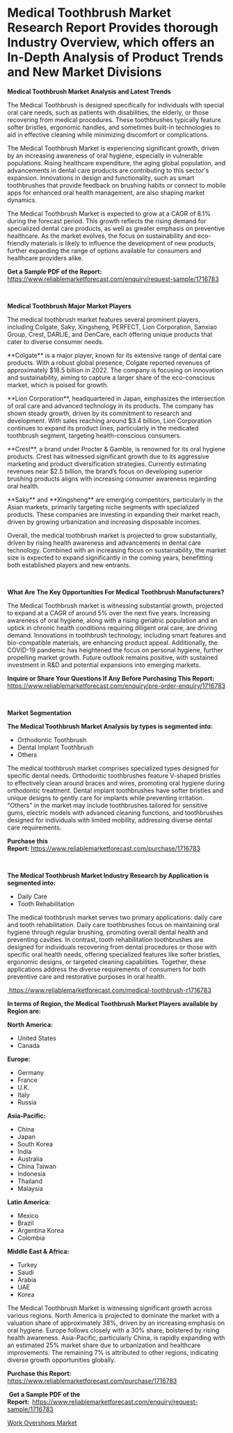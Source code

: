 <p><h1>Medical Toothbrush Market Research Report Provides thorough Industry Overview, which offers an In-Depth Analysis of Product Trends and New Market Divisions</h1></p><p><strong>Medical Toothbrush Market Analysis and Latest Trends</strong></p>
<p><p>The Medical Toothbrush is designed specifically for individuals with special oral care needs, such as patients with disabilities, the elderly, or those recovering from medical procedures. These toothbrushes typically feature softer bristles, ergonomic handles, and sometimes built-in technologies to aid in effective cleaning while minimizing discomfort or complications.</p><p>The Medical Toothbrush Market is experiencing significant growth, driven by an increasing awareness of oral hygiene, especially in vulnerable populations. Rising healthcare expenditure, the aging global population, and advancements in dental care products are contributing to this sector's expansion. Innovations in design and functionality, such as smart toothbrushes that provide feedback on brushing habits or connect to mobile apps for enhanced oral health management, are also shaping market dynamics.</p><p>The Medical Toothbrush Market is expected to grow at a CAGR of 8.1% during the forecast period. This growth reflects the rising demand for specialized dental care products, as well as greater emphasis on preventive healthcare. As the market evolves, the focus on sustainability and eco-friendly materials is likely to influence the development of new products, further expanding the range of options available for consumers and healthcare providers alike.</p></p>
<p><strong>Get a Sample PDF of the Report:&nbsp;</strong> <a href="https://www.reliablemarketforecast.com/enquiry/request-sample/1716783?utm_campaign=2314&utm_medium=2&utm_source=Github&utm_content=ia&utm_term=25032025&utm_id=medical-toothbrush">https://www.reliablemarketforecast.com/enquiry/request-sample/1716783</a></p>
<p>&nbsp;</p>
<p><strong>Medical Toothbrush Major Market Players</strong></p>
<p><p>The medical toothbrush market features several prominent players, including Colgate, Saky, Xingsheng, PERFECT, Lion Corporation, Sanxiao Group, Crest, DARLIE, and DenCare, each offering unique products that cater to diverse consumer needs.</p><p>**Colgate** is a major player, known for its extensive range of dental care products. With a robust global presence, Colgate reported revenues of approximately $18.5 billion in 2022. The company is focusing on innovation and sustainability, aiming to capture a larger share of the eco-conscious market, which is poised for growth.</p><p>**Lion Corporation**, headquartered in Japan, emphasizes the intersection of oral care and advanced technology in its products. The company has shown steady growth, driven by its commitment to research and development. With sales reaching around $3.4 billion, Lion Corporation continues to expand its product lines, particularly in the medicated toothbrush segment, targeting health-conscious consumers.</p><p>**Crest**, a brand under Procter & Gamble, is renowned for its oral hygiene products. Crest has witnessed significant growth due to its aggressive marketing and product diversification strategies. Currently estimating revenues near $2.5 billion, the brand’s focus on developing superior brushing products aligns with increasing consumer awareness regarding oral health.</p><p>**Saky** and **Xingsheng** are emerging competitors, particularly in the Asian markets, primarily targeting niche segments with specialized products. These companies are investing in expanding their market reach, driven by growing urbanization and increasing disposable incomes.</p><p>Overall, the medical toothbrush market is projected to grow substantially, driven by rising health awareness and advancements in dental care technology. Combined with an increasing focus on sustainability, the market size is expected to expand significantly in the coming years, benefitting both established players and new entrants.</p></p>
<p>&nbsp;</p>
<p><strong>What Are The Key Opportunities For Medical Toothbrush Manufacturers?</strong></p>
<p><p>The Medical Toothbrush market is witnessing substantial growth, projected to expand at a CAGR of around 5% over the next five years. Increasing awareness of oral hygiene, along with a rising geriatric population and an uptick in chronic health conditions requiring diligent oral care, are driving demand. Innovations in toothbrush technology, including smart features and bio-compatible materials, are enhancing product appeal. Additionally, the COVID-19 pandemic has heightened the focus on personal hygiene, further propelling market growth. Future outlook remains positive, with sustained investment in R&D and potential expansions into emerging markets.</p></p>
<p><strong>Inquire or Share Your Questions If Any Before Purchasing This Report:</strong> <a href="https://www.reliablemarketforecast.com/enquiry/pre-order-enquiry/1716783?utm_campaign=2314&utm_medium=2&utm_source=Github&utm_content=ia&utm_term=25032025&utm_id=medical-toothbrush">https://www.reliablemarketforecast.com/enquiry/pre-order-enquiry/1716783</a></p>
<p>&nbsp;</p>
<p><strong>Market Segmentation</strong></p>
<p><strong>The Medical Toothbrush Market Analysis by types is segmented into:</strong></p>
<p><ul><li>Orthodontic Toothbrush</li><li>Dental Implant Toothbrush</li><li>Others</li></ul></p>
<p><p>The medical toothbrush market comprises specialized types designed for specific dental needs. Orthodontic toothbrushes feature V-shaped bristles to effectively clean around braces and wires, promoting oral hygiene during orthodontic treatment. Dental implant toothbrushes have softer bristles and unique designs to gently care for implants while preventing irritation. "Others" in the market may include toothbrushes tailored for sensitive gums, electric models with advanced cleaning functions, and toothbrushes designed for individuals with limited mobility, addressing diverse dental care requirements.</p></p>
<p><strong>Purchase this Report:&nbsp;</strong><a href="https://www.reliablemarketforecast.com/purchase/1716783?utm_campaign=2314&utm_medium=2&utm_source=Github&utm_content=ia&utm_term=25032025&utm_id=medical-toothbrush">https://www.reliablemarketforecast.com/purchase/1716783</a></p>
<p>&nbsp;</p>
<p><strong>The Medical Toothbrush Market Industry Research by Application is segmented into:</strong></p>
<p><ul><li>Daily Care</li><li>Tooth Rehabilitation</li></ul></p>
<p><p>The medical toothbrush market serves two primary applications: daily care and tooth rehabilitation. Daily care toothbrushes focus on maintaining oral hygiene through regular brushing, promoting overall dental health and preventing cavities. In contrast, tooth rehabilitation toothbrushes are designed for individuals recovering from dental procedures or those with specific oral health needs, offering specialized features like softer bristles, ergonomic designs, or targeted cleaning capabilities. Together, these applications address the diverse requirements of consumers for both preventive care and restorative purposes in oral health.</p></p>
<p><a href="https://www.reliablemarketforecast.com/medical-toothbrush-r1716783?utm_campaign=2314&utm_medium=2&utm_source=Github&utm_content=ia&utm_term=25032025&utm_id=medical-toothbrush">&nbsp;https://www.reliablemarketforecast.com/medical-toothbrush-r1716783</a></p>
<p><strong>In terms of Region, the Medical Toothbrush Market Players available by Region are:</strong></p>
<p>
    <p> <strong> North America: </strong>
        <ul>
            <li>United States</li>
            <li>Canada</li>
        </ul>
        </p> 
    <p> <strong> Europe: </strong>
        <ul>
            <li>Germany</li>
            <li>France</li>
            <li>U.K.</li>
            <li>Italy</li>
            <li>Russia</li>
        </ul>
        </p> 
    <p> <strong> Asia-Pacific: </strong>
        <ul>
            <li>China</li>
            <li>Japan</li>
            <li>South Korea</li>
            <li>India</li>
            <li>Australia</li>
            <li>China Taiwan</li>
            <li>Indonesia</li>
            <li>Thailand</li>
            <li>Malaysia</li>
        </ul>
        </p> 
    <p> <strong> Latin America: </strong>
        <ul>
            <li>Mexico</li>
            <li>Brazil</li>
            <li>Argentina Korea</li>
            <li>Colombia</li>
        </ul>
        </p> 
    <p> <strong> Middle East & Africa: </strong>
        <ul>
            <li>Turkey</li>
            <li>Saudi</li>
            <li>Arabia</li>
            <li>UAE</li>
            <li>Korea</li>
        </ul>
    </p>
    </p>
<p><p>The Medical Toothbrush Market is witnessing significant growth across various regions. North America is projected to dominate the market with a valuation share of approximately 38%, driven by an increasing emphasis on oral hygiene. Europe follows closely with a 30% share, bolstered by rising health awareness. Asia-Pacific, particularly China, is rapidly expanding with an estimated 25% market share due to urbanization and healthcare improvements. The remaining 7% is attributed to other regions, indicating diverse growth opportunities globally.</p></p>
<p><strong>Purchase this Report: </strong><a href="https://www.reliablemarketforecast.com/purchase/1716783?utm_campaign=2314&utm_medium=2&utm_source=Github&utm_content=ia&utm_term=25032025&utm_id=medical-toothbrush">https://www.reliablemarketforecast.com/purchase/1716783</a></p>
<p>&nbsp;<strong>Get a Sample PDF of the Report:&nbsp;&nbsp;</strong><a href="https://www.reliablemarketforecast.com/enquiry/request-sample/1716783?utm_campaign=2314&utm_medium=2&utm_source=Github&utm_content=ia&utm_term=25032025&utm_id=medical-toothbrush">https://www.reliablemarketforecast.com/enquiry/request-sample/1716783</a></p>
<p><strong></strong></p>
<p><p><a href="https://github.com/LilianFaulkner65/Market-Research-Report-List-2/blob/main/work-overshoes-market.md?utm_campaign=2314&utm_medium=2&utm_source=Github&utm_content=ia&utm_term=25032025&utm_id=medical-toothbrush">Work Overshoes Market</a></p></p>